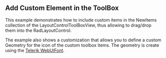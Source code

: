 ##  Add Custom Element in the ToolBox 

This example demonstrates how to include custom items in the NewItems collection of the LayoutControlToolBoxView, thus allowing to drag/drop them into the RadLayoutControl.

The example also shows a customization that allows you to define a custom Geometry for the icon of the custom toolbox items. The geometry is create using the [Telerik WebUIFont](http://docs.telerik.com/devtools/wpf/styling-and-appearance/glyphs/common-styles-appearance-glyphs-overview). 

[//]: <keywords: layoutcontrolhierarchicalnodeproxy, toolbox, newitems, webuifont, glyph, convert, fontresource>